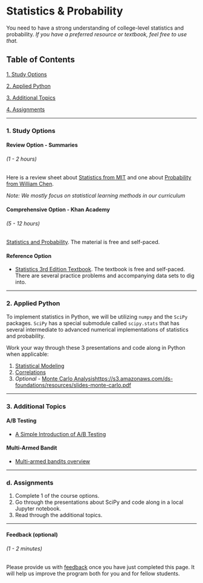 # Statistics & Probability

You need to have a strong understanding of college-level statistics and probability. *If you have a preferred resource or textbook, feel free to use that.*

## Table of Contents
[1. Study Options](#section-a)

[2. Applied Python](#section-b)

[3. Additional Topics](#section-c)

[4. Assignments](#section-d)

---

### <a name="section-a"></a>1. Study Options

#### Review Option - Summaries
###### (1 - 2 hours)

Here is a review sheet about [Statistics from MIT](https://s3.amazonaws.com/ds-foundations/resources/stats_handout.pdf) and one about [Probability from William Chen](https://s3.amazonaws.com/ds-foundations/resources/prob_handout.pdf).

*Note: We mostly focus on statistical learning methods in our curriculum*

#### Comprehensive Option - Khan Academy
###### (5 - 12 hours)

[Statistics and Probability](https://www.khanacademy.org/math/statistics-probability). The material is free and self-paced.

#### Reference Option
- [Statistics 3rd Edition Textbook](https://www.openintro.org/stat/textbook.php?stat_book=os). The textbook is free and self-paced. There are several practice problems and accompanying data sets to dig into.

---

### <a name="section-b"></a>2. Applied Python

To implement statistics in Python, we will be utilizing `numpy` and the `SciPy` packages. `SciPy` has a special submodule called `scipy.stats` that has several intermediate to advanced numerical implementations of statistics and probability.

Work your way through these 3 presentations and code along in Python when applicable:

1. [Statistical Modeling](https://s3.amazonaws.com/ds-foundations/resources/slides-stat-modelling.pdf)
2. [Correlations](https://s3.amazonaws.com/ds-foundations/resources/slides-correlations.pdf)
3. *Optional* - [Monte Carlo Analysis]()https://s3.amazonaws.com/ds-foundations/resources/slides-monte-carlo.pdf

---

### <a name="section-c"></a>3. Additional Topics

#### A/B Testing
- [A Simple Introduction of A/B Testing](https://www.optimizely.com/ab-testing/)

#### Multi-Armed Bandit
- [Multi-armed bandits overview](https://dataorigami.net/blogs/napkin-folding/79031811-multi-armed-bandits)

---

### <a name="section-d"></a>d. Assignments

1. Complete 1 of the course options.
2. Go through the presentations about SciPy and code along in a local Jupyter notebook.
2. Read through the additional topics.

---

#### Feedback (optional)
###### (1 - 2 minutes)

Please provide us with [feedback](https://goo.gl/forms/gkWsYCSFXw2z40v33) once you have just completed this page. It will help us improve the program both for you and for fellow students.
